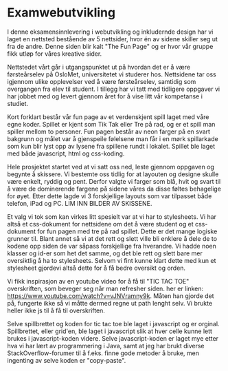 # Examwebutvikling
I denne eksamensinnlevering i webutvikling og inkludernde design har vi laget en nettsted
bestående av 5 nettsider, hvor én av sidene skiller seg ut fra de andre. Denne siden blir
kalt "The Fun Page" og er hvor vår gruppe fikk utløp for våres kreative sider.

Nettstedet vårt går i utgangspunktet ut på hvordan det er å være førsteårselev på OsloMet, 
universitetet vi studerer hos. Nettsidene tar oss igjennom ulike opplevelser ved å være 
førsteårselev, samtidig som overgangen fra elev til student. I tillegg har vi tatt med tidligere
oppgaver vi har jobbet med og levert gjennom året for å vise litt vår kompetanse i studiet.

Kort forklart består vår fun page av et verdenskjent spill laget med våre egne koder. Spillet
er kjent som Tik Tak eller Tre på rad, og er et spill man spiller mellom to personer. Fun pagen 
består av neon farger på en svart bakgrunn og målet var å gjenspeile følelsene man får i en 
mørk spillarkade som kun blir lyst opp av lysene fra spillene rundt i lokalet. Spillet ble 
laget med både javascript, html og css-koding. 

Hele prosjektet startet ved at vi satt oss ned, leste gjennom oppgaven og begynte å skissere. Vi 
bestemte oss tidlig for at layouten og designe skulle være enkelt, ryddig og pent. Derfor valgte
vi farger som blå, hvit og svart til å være de dominerende fargene på sidene våres da disse føltes
behagelige for øyet. Etter dette lagde vi 3 forskjellige layouts som var tilpasset både telefon,
iPad og PC. LIM INN BILDER AV SKISSENE.

Et valg vi tok som kan virkes litt spesielt var at vi har to stylesheets. Vi har altså et css-dokument
for nettsidene om det å være student og et css-dokument for fun pagen med tre på rad
spillet. Dette er det mange logiske grunner til. Blant annet så vi at det rett og slett ville
bli enklere å dele de to kodene opp siden de var såpass forskjellige fra hverandre. Vi hadde noen
klasser og id-er som het det samme, og det ble rett og slett bare mer oversiktlig å ha to
stylesheets. Selvom vi fint kunne klart dette med kun et stylesheet gjordevi  altså dette for å
få bedre oversikt og orden.

Vi fikk inspirasjon av en youtube video for å få til "TIC TAC TOE" overskriften, som beveger seg når man refresher siden. her er linken: https://www.youtube.com/watch?v=vJNVramny9k. Måten han gjorde det på, fungerte ikke så vi måtte dermed regne ut path lenght selv. Vi brukte heller ikke js til å få til overskriften.

Selve spillbrettet og koden for tic tac toe ble laget i javascript og er orginal. Spillbrettet, eller grid'en, ble laget i javascript slik at hver celle kunne lett brukes i javascript-koden videre. Selve javascript-koden er laget mye etter hva vi har lært av programmering i Java, samt at jeg har brukt diverse StackOverflow-forumer til å f.eks. finne gode metoder å bruke, men ingenting av selve koden er "copy-paste". 
